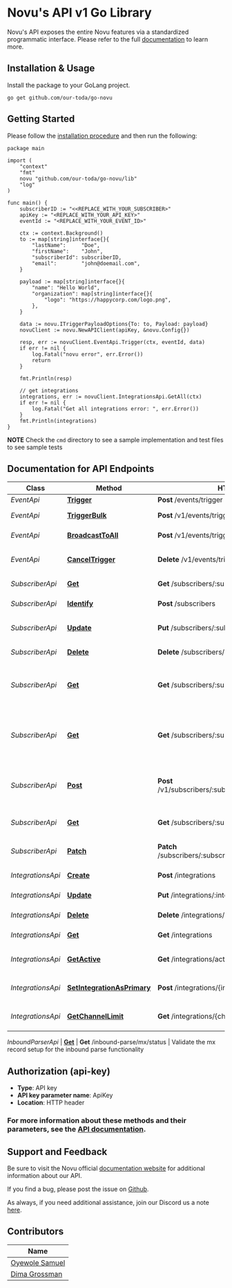 # Novu's API v1 Go Library

Novu's API exposes the entire Novu features via a standardized programmatic interface. Please refer to the full [documentation](https://docs.novu.co/docs/overview/introduction) to learn more.

## Installation & Usage

Install the package to your GoLang project.

```golang
go get github.com/our-toda/go-novu
```

## Getting Started

Please follow the [installation procedure](#installation--usage) and then run the following:

```golang
package main

import (
	"context"
	"fmt"
	novu "github.com/our-toda/go-novu/lib"
	"log"
)

func main() {
	subscriberID := "<<REPLACE_WITH_YOUR_SUBSCRIBER>"
	apiKey := "<REPLACE_WITH_YOUR_API_KEY>"
	eventId := "<REPLACE_WITH_YOUR_EVENT_ID>"

	ctx := context.Background()
	to := map[string]interface{}{
		"lastName":     "Doe",
		"firstName":    "John",
		"subscriberId": subscriberID,
		"email":        "john@doemail.com",
	}

	payload := map[string]interface{}{
		"name": "Hello World",
		"organization": map[string]interface{}{
			"logo": "https://happycorp.com/logo.png",
		},
	}

	data := novu.ITriggerPayloadOptions{To: to, Payload: payload}
	novuClient := novu.NewAPIClient(apiKey, &novu.Config{})

	resp, err := novuClient.EventApi.Trigger(ctx, eventId, data)
	if err != nil {
		log.Fatal("novu error", err.Error())
		return
	}

	fmt.Println(resp)

	// get integrations
	integrations, err := novuClient.IntegrationsApi.GetAll(ctx)
	if err != nil {
		log.Fatal("Get all integrations error: ", err.Error())
	}
	fmt.Println(integrations)
}
```

**NOTE**
Check the `cmd` directory to see a sample implementation and test files to see sample tests

## Documentation for API Endpoints

| Class             | Method                                                                                     | HTTP request                                                 | Description                                            |
| ----------------- | ------------------------------------------------------------------------------------------ | ------------------------------------------------------------ | ------------------------------------------------------ |
| _EventApi_        | [**Trigger**](https://docs.novu.co/platform/subscribers#removing-a-subscriber)             | **Post** /events/trigger                                     | Trigger                                                |
| _EventApi_        | [**TriggerBulk**](https://docs.novu.co/api/trigger-event/)                                 | **Post** /v1/events/trigger/bulk                             | Bulk trigger event                                     |
| _EventApi_        | [**BroadcastToAll**](https://docs.novu.co/api/broadcast-event-to-all/)                     | **Post** /v1/events/trigger/broadcast                        | Broadcast event to all                                 |
| _EventApi_        | [**CancelTrigger**](https://docs.novu.co/api/cancel-triggered-event/)                      | **Delete** /v1/events/trigger/:transactionId                 | Cancel triggered event                                 |
| _SubscriberApi_   | [**Get**](https://docs.novu.co/api/get-subscriber/)                                        | **Get** /subscribers/:subscriberId                           | Get a subscriber                                       |
| _SubscriberApi_   | [**Identify**](https://docs.novu.co/platform/subscribers#creating-a-subscriber)            | **Post** /subscribers                                        | Create a subscriber                                    |
| _SubscriberApi_   | [**Update**](https://docs.novu.co/platform/subscribers#updating-subscriber-data)           | **Put** /subscribers/:subscriberID                           | Update subscriber data                                 |
| _SubscriberApi_   | [**Delete**](https://docs.novu.co/platform/subscribers#removing-a-subscriber)              | **Delete** /subscribers/:subscriberID                        | Removing a subscriber                                  |
| _SubscriberApi_   | [**Get**](https://docs.novu.co/api/get-a-notification-feed-for-a-particular-subscriber)    | **Get** /subscribers/:subscriberId/notifications/feed        | Get a notification feed for a particular subscriber    |
| _SubscriberApi_   | [**Get**](https://docs.novu.co/api/get-the-unseen-notification-count-for-subscribers-feed) | **Get** /subscribers/:subscriberId/notifications/feed        | Get the unseen notification count for subscribers feed |
| _SubscriberApi_   | [**Post**](https://docs.novu.co/api/mark-a-subscriber-feed-message-as-seen)                | **Post** /v1/subscribers/:subscriberId/messages/markAs       | Mark a subscriber feed message as seen                 |
| _SubscriberApi_   | [**Get**](https://docs.novu.co/api/get-subscriber-preferences/)                            | **Get** /subscribers/:subscriberId/preferences               | Get subscriber preferences                             |
| _SubscriberApi_   | [**Patch**](https://docs.novu.co/api/update-subscriber-preference/)                        | **Patch** /subscribers/:subscriberId/preferences/:templateId | Update subscriber preference                           |
| _IntegrationsApi_ | [**Create**](https://docs.novu.co/platform/integrations)                                   | **Post** /integrations                                       | Create an integration                                  |
| _IntegrationsApi_ | [**Update**](https://docs.novu.co/platform/integrations)                                   | **Put** /integrations/:integrationId                         | Update an integration                                  |
| _IntegrationsApi_ | [**Delete**](https://docs.novu.co/platform/integrations)                                   | **Delete** /integrations/:integrationId                      | Delete an integration                                  |
| _IntegrationsApi_ | [**Get**](https://docs.novu.co/platform/integrations)                                      | **Get** /integrations                                        | Get all integrations                                   |
| _IntegrationsApi_ | [**GetActive**](https://docs.novu.co/platform/intergations)                                | **Get** /integrations/active                                 | Get all active integrations                            |
| _IntegrationsApi_ | [**SetIntegrationAsPrimary**](https://docs.novu.co/platform/intergations)                  | **Post** /integrations/{integrationId}/set-primary           | Set the integration as primary                         |
| _IntegrationsApi_ | [**GetChannelLimit**](https://docs.novu.co/platform/intergations)                          | **Get** /integrations/{channelType}/limit                    | Get the limits of the channel                          |

_InboundParserApi_ | [**Get**](https://docs.novu.co/platform/inbound-parse-webhook/) | **Get** /inbound-parse/mx/status | Validate the mx record setup for the inbound parse functionality

## Authorization (api-key)

- **Type**: API key
- **API key parameter name**: ApiKey
- **Location**: HTTP header

### For more information about these methods and their parameters, see the [API documentation](https://docs.novu.co/api-reference/overview).  

## Support and Feedback

Be sure to visit the Novu official [documentation website](https://docs.novu.co/docs) for additional information about our API.

If you find a bug, please post the issue on [Github](https://github.com/our-toda/go-novu/issues).

As always, if you need additional assistance, join our Discord us a note [here](https://discord.gg/novu).

## Contributors

| Name                                           |
| ---------------------------------------------- |
| [Oyewole Samuel](https://github.com/samsoft00) |
| [Dima Grossman](https://github.com/scopsy)     |
